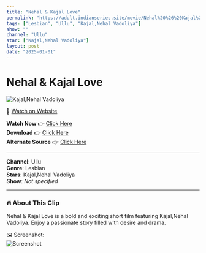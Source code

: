 ```yaml
---
title: "Nehal & Kajal Love"
permalink: "https://adult.indianseries.site/movie/Nehal%20%26%20Kajal%20Love"
tags: ["Lesbian", "Ullu", "Kajal,Nehal Vadoliya"]
show: ""
channel: "Ullu"
star: ["Kajal,Nehal Vadoliya"]
layout: post
date: "2025-01-01"
---
```


# Nehal & Kajal Love

![Kajal,Nehal Vadoliya](https://shorts.desisins.com/wp-content/uploads/2023/12/Nehal-Vadoliya-Love-DesiSins.com_.jpg)

🔗 [Watch on Website](https://adult.indianseries.site/movie/Nehal%20%26%20Kajal%20Love)

**Watch Now** 👉 [Click Here](https://adult.indianseries.site/movie/Nehal%20%26%20Kajal%20Love)  
**Download** 👉 [Click Here](https://adult.indianseries.site/movie/Nehal%20%26%20Kajal%20Love)  
**Alternate Source** 👉 [Click Here](https://adult.indianseries.site/movie/Nehal%20%26%20Kajal%20Love)

---

**Channel**: Ullu  
**Genre**: Lesbian  
**Stars**: Kajal,Nehal Vadoliya  
**Show**: *Not specified*

---

### 🔥 About This Clip

Nehal & Kajal Love is a bold and exciting short film featuring Kajal,Nehal Vadoliya. Enjoy a passionate story filled with desire and drama.
 
🖼️ Screenshot:  
![Screenshot](https://shorts.desisins.com/wp-content/uploads/2023/12/Nehal-Vadoliya-Love-DesiSins.com_.jpg)
